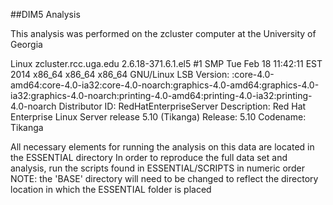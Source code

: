 ##DIM5 Analysis

This analysis was performed on the zcluster computer at the University of Georgia

Linux zcluster.rcc.uga.edu 2.6.18-371.6.1.el5 #1 SMP Tue Feb 18 11:42:11 EST 2014 x86_64 x86_64 x86_64 GNU/Linux
LSB Version:	:core-4.0-amd64:core-4.0-ia32:core-4.0-noarch:graphics-4.0-amd64:graphics-4.0-ia32:graphics-4.0-noarch:printing-4.0-amd64:printing-4.0-ia32:printing-4.0-noarch
Distributor ID:	RedHatEnterpriseServer
Description:	Red Hat Enterprise Linux Server release 5.10 (Tikanga)
Release:	5.10
Codename:	Tikanga

All necessary elements for running the analysis on this data are located in the ESSENTIAL directory
In order to reproduce the full data set and analysis, run the scripts found in ESSENTIAL/SCRIPTS in numeric order
NOTE: the 'BASE' directory will need to be changed to reflect the directory location in which the ESSENTIAL folder is placed
